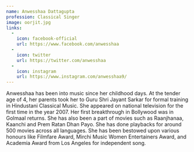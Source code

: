 ```yaml
---
name: Anwesshaa Dattagupta
profession: Classical Singer
image: oorjit.jpg
links:
  -
    icon: facebook-official
    url: https://www.facebook.com/anwesshaa
  -
    icon: twitter
    url: https://twitter.com/anwesshaa
  -
    icon: instagram
    url: https://www.instagram.com/anwesshaa9/
---
```

Anwesshaa has been into music since her childhood days. At the tender age of 4, her parents took her to Guru Shri Jayant Sarkar for formal training in Hindustani Classical Music. She appeared on national television for the first time in the year 2007. Her first breakthrough in Bollywood was in Golmaal returns. She has also been a part of movies such as Raanjhanaa, Kaanchi and Prem Ratan Dhan Payo. She has done playbacks for around 500 movies across all languages. She has been bestowed upon various honours like Filmfare Award, Mirchi Music Women Entertainers Award, and Academia Award from Los Angeles for independent song.